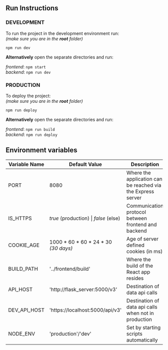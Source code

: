 ## Run Instructions

### DEVELOPMENT
To run the project in the development environment run:\
_(make sure you are in the **root** folder)_

`npm run dev`

**Alternatively** open the separate directories and run: 

*frontend*: `npm start`\
*backend*: `npm run dev`

### PRODUCTION
To deploy the project:\
_(make sure you are in the **root** folder)_

`npm run deploy`

**Alternatively** open the separate directories and run:

*frontend*: `npm run build`\
*backend*: `npm run deploy`


## Environment variables

| Variable Name | Default Value | Description |
| ------------- | ------------- | ----------- |
| PORT  | 8080  | Where the application can be reached via the Express server |
| IS_HTTPS  | _true_ (production) \| _false_ (else) | Communication protocol between frontend and backend |
| COOKIE_AGE | 1000 * 60 * 60 * 24 * 30 _(30 days)_ | Age of server defined cookies (in ms) |
| BUILD_PATH | '../frontend/build' | Where the build of the React app resides |
| API_HOST | 'http://flask_server:5000/v3' | Destination of data api calls |
| DEV_API_HOST | 'https://localhost:5000/api/v3' | Destination of data api calls when not in production |
| NODE_ENV | 'production'/'dev' | Set by starting scripts automatically |

